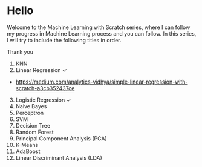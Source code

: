 # Hello
 
Welcome to the Machine Learning with Scratch series, where I can follow my progress in Machine Learning process and you can follow. In this series, I will try to include the following titles in order.

Thank you

1. KNN
2. Linear Regression   ✓
* https://medium.com/analytics-vidhya/simple-linear-regression-with-scratch-a3cb352437ce
3. Logistic Regression ✓
4. Naive Bayes
5. Perceptron
6. SVM
7. Decision Tree
8. Random Forest
9. Principal Component Analysis (PCA)
10. K-Means
11. AdaBoost
12. Linear Discriminant Analysis (LDA)

